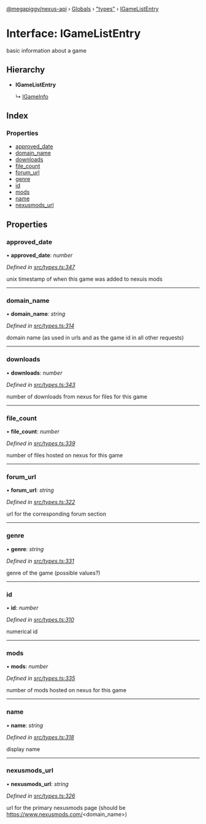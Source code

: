 [@megapiggy/nexus-api](../README.md) › [Globals](../globals.md) › ["types"](../modules/_types_.md) › [IGameListEntry](_types_.igamelistentry.md)

# Interface: IGameListEntry

basic information about a game

## Hierarchy

* **IGameListEntry**

  ↳ [IGameInfo](_types_.igameinfo.md)

## Index

### Properties

* [approved_date](_types_.igamelistentry.md#approved_date)
* [domain_name](_types_.igamelistentry.md#domain_name)
* [downloads](_types_.igamelistentry.md#downloads)
* [file_count](_types_.igamelistentry.md#file_count)
* [forum_url](_types_.igamelistentry.md#forum_url)
* [genre](_types_.igamelistentry.md#genre)
* [id](_types_.igamelistentry.md#id)
* [mods](_types_.igamelistentry.md#mods)
* [name](_types_.igamelistentry.md#name)
* [nexusmods_url](_types_.igamelistentry.md#nexusmods_url)

## Properties

###  approved_date

• **approved_date**: *number*

*Defined in [src/types.ts:347](https://github.com/Nexus-Mods/node-nexus-api/blob/master/src/types.ts#L347)*

unix timestamp of when this game was added to nexuis mods

___

###  domain_name

• **domain_name**: *string*

*Defined in [src/types.ts:314](https://github.com/Nexus-Mods/node-nexus-api/blob/master/src/types.ts#L314)*

domain name (as used in urls and as the game id in all other requests)

___

###  downloads

• **downloads**: *number*

*Defined in [src/types.ts:343](https://github.com/Nexus-Mods/node-nexus-api/blob/master/src/types.ts#L343)*

number of downloads from nexus for files for this game

___

###  file_count

• **file_count**: *number*

*Defined in [src/types.ts:339](https://github.com/Nexus-Mods/node-nexus-api/blob/master/src/types.ts#L339)*

number of files hosted on nexus for this game

___

###  forum_url

• **forum_url**: *string*

*Defined in [src/types.ts:322](https://github.com/Nexus-Mods/node-nexus-api/blob/master/src/types.ts#L322)*

url for the corresponding forum section

___

###  genre

• **genre**: *string*

*Defined in [src/types.ts:331](https://github.com/Nexus-Mods/node-nexus-api/blob/master/src/types.ts#L331)*

genre of the game
(possible values?)

___

###  id

• **id**: *number*

*Defined in [src/types.ts:310](https://github.com/Nexus-Mods/node-nexus-api/blob/master/src/types.ts#L310)*

numerical id

___

###  mods

• **mods**: *number*

*Defined in [src/types.ts:335](https://github.com/Nexus-Mods/node-nexus-api/blob/master/src/types.ts#L335)*

number of mods hosted on nexus for this game

___

###  name

• **name**: *string*

*Defined in [src/types.ts:318](https://github.com/Nexus-Mods/node-nexus-api/blob/master/src/types.ts#L318)*

display name

___

###  nexusmods_url

• **nexusmods_url**: *string*

*Defined in [src/types.ts:326](https://github.com/Nexus-Mods/node-nexus-api/blob/master/src/types.ts#L326)*

url for the primary nexusmods page (should be https://www.nexusmods.com/<domain_name>)
